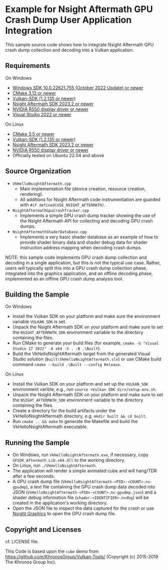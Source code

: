 # Example for Nsight Aftermath GPU Crash Dump User Application Integration

This sample source code shows how to integrate Nsight Aftermath GPU crash dump
collection and decoding into a Vulkan application.

## Requirements

On Windows

* [Windows SDK 10.0.22621.755 (October 2022 Update) or newer](https://developer.microsoft.com/en-US/windows/downloads/windows-10-sdk)
* [CMake 3.13 or newer](https://cmake.org/download)
* [Vulkan-SDK (1.2.135 or newer)](https://vulkan.lunarg.com/sdk/home)
* [Nsight Aftermath SDK 2023.2 or newer](https://developer.nvidia.com/nsight-aftermath)
* [NVIDIA R550 display driver or newer](https://www.nvidia.com/Download/index.aspx)
* [Visual Studio 2022 or newer](https://www.visualstudio.com)

On Linux

* [CMake 3.5 or newer](https://cmake.org/download)
* [Vulkan-SDK (1.2.135 or newer)](https://vulkan.lunarg.com/sdk/home)
* [Nsight Aftermath SDK 2023.2 or newer](https://developer.nvidia.com/nsight-aftermath)
* [NVIDIA R550 display driver or newer](https://www.nvidia.com/Download/index.aspx)
* Officially tested on Ubuntu 22.04 and above

## Source Organization

* `VkHelloNsightAftermath.cpp`
  * Main implementation file (device creation, resource creation,
    rendering).
  * All additions for Nsight Aftermath code instrumentation are guarded with
    `#if defined(USE_NSIGHT_AFTERMATH)`.
* `NsightAftermathGpuCrashTracker.cpp`
  * Implements a simple GPU crash dump tracker showing the use of the Nsight
    Aftermath API for collecting and decoding GPU crash dumps.
* `NsightAftermathShaderDatabase.cpp`
  * Implements a very basic shader database as an example of how to provide
    shader binary data and shader debug data for shader instruction address
    mapping when decoding crash dumps.

NOTE: this sample code implements GPU crash dump collection and decoding in a
single application, but this is not the typical use case. Rather, users will
typically split this into a GPU crash dump collection phase, integrated into
the graphics application, and an offline decoding phase, implemented as an
offline GPU crash dump analysis tool.

## Building the Sample

On Windows

* Install the Vulkan SDK on your platform and make sure the environment
  variable `VULKAN_SDK` is set.
* Unpack the Nsight Aftermath SDK on your platform and make sure to set the
  `NSIGHT_AFTERMATH_SDK` environment variable to the directory containing the
  files.
* Run CMake to generate your build files (for example,
  `cmake -G "Visual Studio 17 2022" -A x64 -S . -B .\Built`).
* Build the VkHelloNsightAftermath target from the generated
  Visual Studio solution (`Built\VkHelloNsightAftermath.sln`)
  or use CMake build command `cmake --build .\Built --config Release`.

On Linux

* Install the Vulkan SDK on your platform and set up the `VULKAN_SDK`
  environment varible, e.g., run `source <Vulkan SDK dir>/setup-env.sh`.
* Unpack the Nsight Aftermath SDK on your platform and make sure to set the
  `NSIGHT_AFTERMATH_SDK` environment variable to the directory containing the
  files.
* Create a directory for the build artifacts under the VkHelloNsightAftermath
  directory, e.g. `mkdir built && cd built`.
* Run `cmake .. && make` to generate the Makefile and build the
  VkHelloNsightAftermath executable.

## Running the Sample

* On Windows, run `VkHelloNsightAftermath.exe`, if necessary, copy
  `GFSDK_Aftermath_Lib.x64.dll` to the working directory.
* On Linux, run `./VkHelloNsightAftermath`.
* The application will render a simple animated cube and will hang/TDR after
  a few seconds.
* A GPU crash dump file (`VkHelloNsightAftermath-<PID>-<COUNT>.nv-gpudmp`),
  a text file containing the GPU crash dump data decoded into JSON
  (`VkHelloNsightAftermath-<PID>-<COUNT>.nv-gpudmp.json`) and a shader
  debug information file (`shader-<IDENTIFIER>.nvdbg`) will be created in the
  application's working directory.
* Open the JSON file to inspect the data captured for the crash or use
  [Nsight Graphics](https://developer.nvidia.com/nsight-graphics) to open
  the GPU crash dump file.

## Copyright and Licenses

cf. LICENSE file.

This Code is based upon the `cube` demo from https://github.com/KhronosGroup/Vulkan-Tools/ (Copyright (c) 2015-2019 The Khronos Group Inc).

